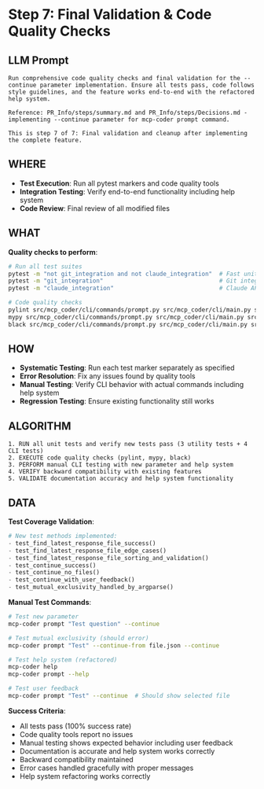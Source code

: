 # Step 7: Final Validation & Code Quality Checks

## LLM Prompt
```
Run comprehensive code quality checks and final validation for the --continue parameter implementation. Ensure all tests pass, code follows style guidelines, and the feature works end-to-end with the refactored help system.

Reference: PR_Info/steps/summary.md and PR_Info/steps/Decisions.md - implementing --continue parameter for mcp-coder prompt command.

This is step 7 of 7: Final validation and cleanup after implementing the complete feature.
```

## WHERE
- **Test Execution**: Run all pytest markers and code quality tools
- **Integration Testing**: Verify end-to-end functionality including help system
- **Code Review**: Final review of all modified files

## WHAT
**Quality checks to perform**:
```bash
# Run all test suites
pytest -m "not git_integration and not claude_integration"  # Fast unit tests
pytest -m "git_integration"                                 # Git integration tests  
pytest -m "claude_integration"                              # Claude API tests

# Code quality checks
pylint src/mcp_coder/cli/commands/prompt.py src/mcp_coder/cli/main.py src/mcp_coder/cli/commands/help.py
mypy src/mcp_coder/cli/commands/prompt.py src/mcp_coder/cli/main.py src/mcp_coder/cli/commands/help.py
black src/mcp_coder/cli/commands/prompt.py src/mcp_coder/cli/main.py src/mcp_coder/cli/commands/help.py
```

## HOW
- **Systematic Testing**: Run each test marker separately as specified
- **Error Resolution**: Fix any issues found by quality tools
- **Manual Testing**: Verify CLI behavior with actual commands including help system
- **Regression Testing**: Ensure existing functionality still works

## ALGORITHM
```
1. RUN all unit tests and verify new tests pass (3 utility tests + 4 CLI tests)
2. EXECUTE code quality checks (pylint, mypy, black)
3. PERFORM manual CLI testing with new parameter and help system
4. VERIFY backward compatibility with existing features
5. VALIDATE documentation accuracy and help system functionality
```

## DATA
**Test Coverage Validation**:
```python
# New test methods implemented:
- test_find_latest_response_file_success()
- test_find_latest_response_file_edge_cases()
- test_find_latest_response_file_sorting_and_validation()
- test_continue_success()
- test_continue_no_files()
- test_continue_with_user_feedback()
- test_mutual_exclusivity_handled_by_argparse()
```

**Manual Test Commands**:
```bash
# Test new parameter
mcp-coder prompt "Test question" --continue

# Test mutual exclusivity (should error)
mcp-coder prompt "Test" --continue-from file.json --continue

# Test help system (refactored)
mcp-coder help
mcp-coder prompt --help

# Test user feedback
mcp-coder prompt "Test" --continue  # Should show selected file
```

**Success Criteria**:
- All tests pass (100% success rate)
- Code quality tools report no issues
- Manual testing shows expected behavior including user feedback
- Documentation is accurate and help system works correctly
- Backward compatibility maintained
- Error cases handled gracefully with proper messages
- Help system refactoring works correctly
